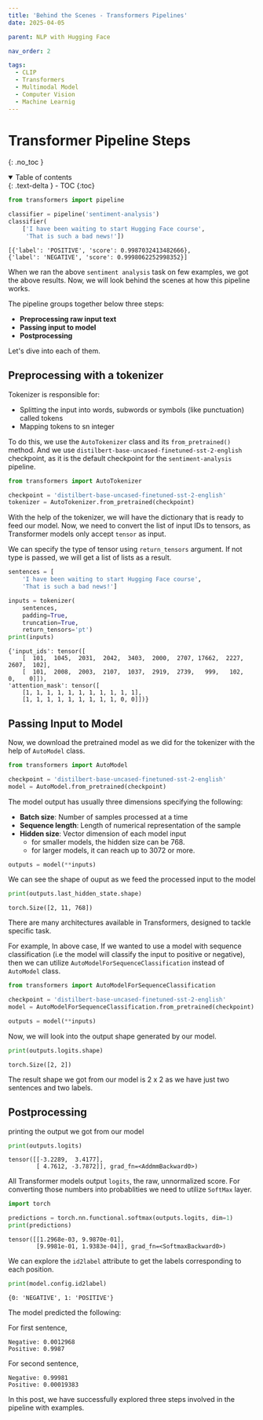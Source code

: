 ```yaml
---
title: 'Behind the Scenes - Transformers Pipelines'
date: 2025-04-05

parent: NLP with Hugging Face

nav_order: 2

tags:
  - CLIP
  - Transformers
  - Multimodal Model
  - Computer Vision
  - Machine Learnig
---
```



# Transformer Pipeline Steps
{: .no_toc }

<details open markdown="block">
  <summary>
    Table of contents
  </summary>
  {: .text-delta }
- TOC
{:toc}
</details>

```python
from transformers import pipeline
```

```python
classifier = pipeline('sentiment-analysis')
classifier(
    ['I have been waiting to start Hugging Face course',
     'That is such a bad news!'])
```

```
[{'label': 'POSITIVE', 'score': 0.9987032413482666},
{'label': 'NEGATIVE', 'score': 0.9998062252998352}]
```

When we ran the above `sentiment analysis` task on few examples, we got the above results. Now, we will look behind the scenes at how this pipeline works.

The pipeline groups together below three steps:

*   **Preprocessing raw input text**
*   **Passing input to model**
*   **Postprocessing**


Let's dive into each of them.

## Preprocessing with a tokenizer

Tokenizer is responsible for:

*   Splitting the input into words, subwords or symbols (like punctuation) called tokens
*   Mapping tokens to sn integer


To do this, we use the `AutoTokenizer` class and its `from_pretrained()` method. And we use `distilbert-base-uncased-finetuned-sst-2-english` checkpoint, as it is the default checkpoint for the `sentiment-analysis` pipeline.


```python
from transformers import AutoTokenizer
```


```python
checkpoint = 'distilbert-base-uncased-finetuned-sst-2-english'
tokenizer = AutoTokenizer.from_pretrained(checkpoint)
```


With the help of the tokenizer, we will have the dictionary that is ready to feed our model. Now, we need to convert the list of input IDs to tensors, as Transformer models only accept `tensor` as input.

We can specify the type of tensor using `return_tensors` argument. If not type is passed, we will get a list of lists as a result.


```python
sentences = [
    'I have been waiting to start Hugging Face course',
    'That is such a bad news!']
```


```python
inputs = tokenizer(
    sentences,
    padding=True,
    truncation=True,
    return_tensors='pt')
print(inputs)
```

```
{'input_ids': tensor([
    [  101,  1045,  2031,  2042,  3403,  2000,  2707, 17662,  2227,  2607,  102],
    [  101,  2008,  2003,  2107,  1037,  2919,  2739,   999,   102,    0,    0]]), 
'attention_mask': tensor([
    [1, 1, 1, 1, 1, 1, 1, 1, 1, 1, 1],
    [1, 1, 1, 1, 1, 1, 1, 1, 1, 0, 0]])}
```

## Passing Input to Model

Now, we download the pretrained model as we did for the tokenizer with the help of `AutoModel` class.

```python
from transformers import AutoModel
```

```python
checkpoint = 'distilbert-base-uncased-finetuned-sst-2-english'
model = AutoModel.from_pretrained(checkpoint)
```


The model output has usually three dimensions specifying the following:

*   **Batch size**: Number of samples processed at a time
*   **Sequence length**: Length of numerical representation of the sample
*   **Hidden size**: Vector dimension of each model input
    *   for smaller models, the hidden size can be 768.
    *   for larger models, it can reach up to 3072 or more.



```python
outputs = model(**inputs)
```

We can see the shape of ouput as we feed the processed input to the model


```python
print(outputs.last_hidden_state.shape)
```

```
torch.Size([2, 11, 768])
```

There are many architectures available in Transformers, designed to tackle specific task.

For example, In above case, If we wanted to use a model with sequence classification (i.e the model will classify the input to positive or negative), then we can utilize `AutoModelForSequenceClassification` instead of `AutoModel` class.


```python
from transformers import AutoModelForSequenceClassification

checkpoint = 'distilbert-base-uncased-finetuned-sst-2-english'
model = AutoModelForSequenceClassification.from_pretrained(checkpoint)

outputs = model(**inputs)
```

Now, we will look into the output shape generated by our model.


```python
print(outputs.logits.shape)
```

```
torch.Size([2, 2])
```

The result shape we got from our model is 2 x 2 as we have just two sentences and two labels.

## Postprocessing

printing the output we got from our model


```python
print(outputs.logits)
```

```
tensor([[-3.2289,  3.4177],
        [ 4.7612, -3.7872]], grad_fn=<AddmmBackward0>)
```

All Transformer models output `logits`, the raw, unnormalized score. For converting those numbers into probablities we need to utilize `SoftMax` layer.

```python
import torch

predictions = torch.nn.functional.softmax(outputs.logits, dim=1)
print(predictions)
```

```
tensor([[1.2968e-03, 9.9870e-01],
        [9.9981e-01, 1.9383e-04]], grad_fn=<SoftmaxBackward0>)
```

We can explore the `id2label` attribute to get the labels corresponding to each position.


```python
print(model.config.id2label)
```

```
{0: 'NEGATIVE', 1: 'POSITIVE'}
```

The model predicted the following:

For first sentence,
```
Negative: 0.0012968
Positive: 0.9987
```

For second sentence,
```
Negative: 0.99981
Positive: 0.00019383
```

In this post, we have successfully explored three steps involved in the pipeline with examples.

